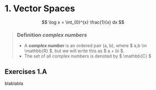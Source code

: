 # 1. Vector Spaces

$$ 
    \log x = \int_{0}^{x} \frac{1}{x} dx
$$

> ### Definition *complex numbers*
> - A ***complex number*** is an ordered pair (a, b), where $ a,b \in \mathbb{R} $, but we will write this as $ a + bi $.
> - The set of all complex numbers is denoted by $ \mathbb{C} $

## Exercises 1.A

blablabla

